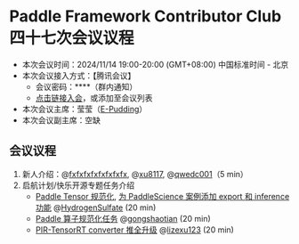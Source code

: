 # Paddle Framework Contributor Club 四十七次会议议程

- 本次会议时间：2024/11/14 19:00-20:00 (GMT+08:00) 中国标准时间 - 北京
- 本次会议接入方式：【腾讯会议】
  - 会议密码：\*\*\*\*（群内通知）
  - [点击链接入会](https://meeting.tencent.com/dm/GeqTs8YW6HHQ)，或添加至会议列表
- 本次会议主席：莹莹（[E-Pudding](https://github.com/E-Pudding)）
- 本次会议副主席：空缺

## 会议议程

1. 新人介绍：@[fxfxfxfxfxfxfxfx](https://github.com/fxfxfxfxfxfxfxfx), @[xu8117](https://github.com/xu8117), @[qwedc001](https://github.com/qwedc001)（5 min）
2. 启航计划/快乐开源专题任务介绍
   - [Paddle Tensor 规范化](https://github.com/PaddlePaddle/Paddle/issues/69082), [为 PaddleScience 案例添加 export 和 inference 功能](https://github.com/PaddlePaddle/PaddleScience/issues/788) @[HydrogenSulfate](https://github.com/HydrogenSulfate) (20 min)
   - [Paddle 算子规范化任务](https://github.com/PaddlePaddle/Paddle/issues/69105) @[gongshaotian](https://github.com/gongshaotian) (20 min)
   - [PIR-TensorRT converter 推全升级](https://github.com/PaddlePaddle/Paddle/issues/69178) @[lizexu123](https://github.com/lizexu123) (20 min)
